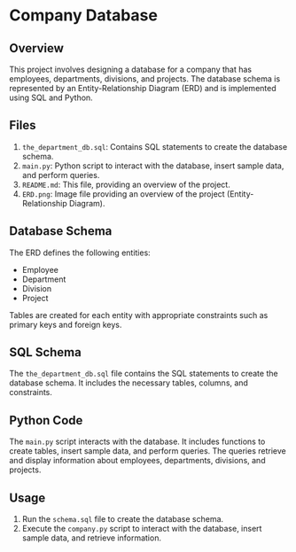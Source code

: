 # Company Database

## Overview

This project involves designing a database for a company that has employees, departments, divisions, and projects. The database schema is represented by an Entity-Relationship Diagram (ERD) and is implemented using SQL and Python.

## Files

1. `the_department_db.sql`: Contains SQL statements to create the database schema.
2. `main.py`: Python script to interact with the database, insert sample data, and perform queries.
3. `README.md`: This file, providing an overview of the project.
4. `ERD.png`: Image file providing an overview of the project (Entity-Relationship Diagram).

## Database Schema

The ERD defines the following entities:

- Employee
- Department
- Division
- Project

Tables are created for each entity with appropriate constraints such as primary keys and foreign keys.

## SQL Schema

The `the_department_db.sql` file contains the SQL statements to create the database schema. It includes the necessary tables, columns, and constraints.

## Python Code

The `main.py` script interacts with the database. It includes functions to create tables, insert sample data, and perform queries. The queries retrieve and display information about employees, departments, divisions, and projects.

## Usage

1. Run the `schema.sql` file to create the database schema.
2. Execute the `company.py` script to interact with the database, insert sample data, and retrieve information.
